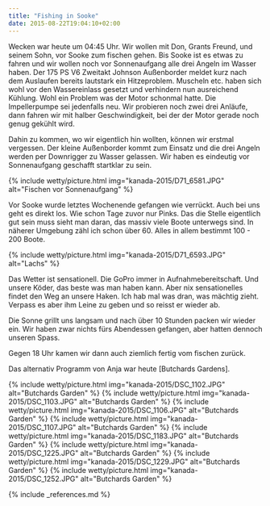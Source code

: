 ```yaml
---
title: "Fishing in Sooke"
date: 2015-08-22T19:04:10+02:00
---
```

Wecken war heute um 04:45 Uhr. Wir wollen mit Don, Grants Freund, und seinem Sohn, vor Sooke zum fischen gehen. Bis Sooke ist es etwas zu fahren und wir wollen noch vor Sonnenaufgang alle drei Angeln im Wasser haben. Der 175 PS V6 Zweitakt Johnson Außenborder meldet kurz nach dem Auslaufen bereits lautstark ein Hitzeproblem. Muscheln etc. haben sich wohl vor den Wassereinlass gesetzt und verhindern nun ausreichend Kühlung. Wohl ein Problem was der Motor schonmal hatte. Die Impellerpumpe sei jedenfalls neu. Wir probieren noch zwei drei Anläufe, dann fahren wir mit halber Geschwindigkeit, bei der der Motor gerade noch genug gekühlt wird. 

Dahin zu kommen, wo wir eigentlich hin wollten, können wir erstmal vergessen. Der kleine Außenborder kommt zum Einsatz und die drei Angeln werden per Downrigger zu Wasser gelassen. Wir haben es eindeutig vor Sonnenaufgang geschafft startklar zu sein. 

{% include wetty/picture.html img="kanada-2015/D71_6581.JPG" alt="Fischen vor Sonnenaufgang" %}

Vor Sooke wurde letztes Wochenende gefangen wie verrückt. Auch bei uns geht es direkt los. Wie schon Tage zuvor nur Pinks. Das die Stelle eigentlich gut sein muss sieht man daran, das massiv viele Boote unterwegs sind. In näherer Umgebung zähl ich schon über 60. Alles in allem bestimmt 100 - 200 Boote.

{% include wetty/picture.html img="kanada-2015/D71_6593.JPG" alt="Lachs" %}

Das Wetter ist sensationell. Die GoPro immer in Aufnahmebereitschaft. Und unsere Köder, das beste was man haben kann. Aber nix sensationelles findet den Weg an unsere Haken. Ich hab mal was dran, was mächtig zieht. Verpass es aber ihm Leine zu geben und so reisst er wieder ab.

Die Sonne grillt uns langsam und nach über 10 Stunden packen wir wieder ein. Wir haben zwar nichts fürs Abendessen gefangen, aber hatten dennoch unseren Spass.

Gegen 18 Uhr kamen wir dann auch ziemlich fertig vom fischen zurück.

Das alternativ Programm von Anja war heute [Butchards Gardens].

{% include wetty/picture.html img="kanada-2015/DSC_1102.JPG" alt="Butchards Garden" %}
{% include wetty/picture.html img="kanada-2015/DSC_1103.JPG" alt="Butchards Garden" %}
{% include wetty/picture.html img="kanada-2015/DSC_1106.JPG" alt="Butchards Garden" %}
{% include wetty/picture.html img="kanada-2015/DSC_1107.JPG" alt="Butchards Garden" %}
{% include wetty/picture.html img="kanada-2015/DSC_1183.JPG" alt="Butchards Garden" %}
{% include wetty/picture.html img="kanada-2015/DSC_1225.JPG" alt="Butchards Garden" %}
{% include wetty/picture.html img="kanada-2015/DSC_1229.JPG" alt="Butchards Garden" %}
{% include wetty/picture.html img="kanada-2015/DSC_1252.JPG" alt="Butchards Garden" %}

{% include _references.md %}